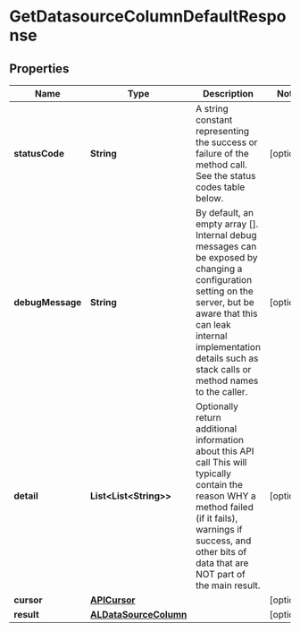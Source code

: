 

# GetDatasourceColumnDefaultResponse


## Properties

| Name | Type | Description | Notes |
|------------ | ------------- | ------------- | -------------|
|**statusCode** | **String** | A string constant representing the success or failure of the method call. See the status codes table below. |  [optional] |
|**debugMessage** | **String** | By default, an empty array []. Internal debug messages can be exposed by changing a configuration setting on the server, but be aware that this can leak internal implementation details such as stack calls or method names to the caller. |  [optional] |
|**detail** | **List&lt;List&lt;String&gt;&gt;** | Optionally return additional information about this API call             This will typically contain the reason WHY a method failed (if it fails), warnings if success, and other bits of data that             are NOT part of the main result. |  [optional] |
|**cursor** | [**APICursor**](APICursor.md) |  |  [optional] |
|**result** | [**ALDataSourceColumn**](ALDataSourceColumn.md) |  |  [optional] |



